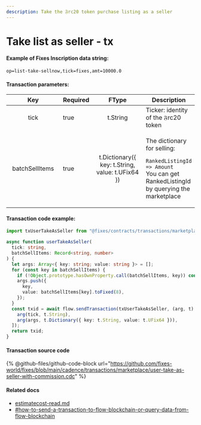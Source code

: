 ```yaml
---
description: Take the 𝔉rc20 token purchase listing as a seller
---
```


# Take list as seller  - tx

#### Example of Fixes Inscription data string:

```
op=list-take-sellnow,tick=fixes,amt=10000.0
```

#### Transaction parameters:

<table><thead><tr><th width="161" align="center">Key</th><th width="72" data-type="checkbox">Required</th><th width="161" align="center">FType</th><th>Description</th></tr></thead><tbody><tr><td align="center">tick</td><td>true</td><td align="center">t.String</td><td>Ticker: identity of the 𝔉rc20 token</td></tr><tr><td align="center">batchSellItems</td><td>true</td><td align="center">t.Dictionary({ key: t.String, value: t.UFix64 })</td><td><p>The dictionary for selling:</p><p><code>RankedListingId => Amount</code> <br>You can get RankedListingId by querying the marketplace</p></td></tr></tbody></table>

#### Transaction code example:

```typescript
import txUserTakeAsSeller from "@fixes/contracts/transactions/marketplace/user-take-as-seller-with-commission.cdc?raw";

async function userTakeAsSeller(
  tick: string,
  batchSellItems: Record<string, number>
) {
  let args: Array<{ key: string; value: string }> = [];
  for (const key in batchSellItems) {
    if (!Object.prototype.hasOwnProperty.call(batchSellItems, key)) continue;
    args.push({
      key,
      value: batchSellItems[key].toFixed(8),
    });
  }
  const txid = await flow.sendTransaction(txUserTakeAsSeller, (arg, t) => [
    arg(tick, t.String),
    arg(args, t.Dictionary({ key: t.String, value: t.UFix64 })),
  ]);
  return txid;
}
```

#### Transaction source code

{% @github-files/github-code-block url="https://github.com/fixes-world/fixes/blob/main/cadence/transactions/marketplace/user-take-as-seller-with-commission.cdc" %}

#### Related docs

* [estimatecost-read.md](../fixes-inscription/estimatecost-read.md "mention")
* [#how-to-send-a-transaction-to-flow-blockchain-or-query-data-from-flow-blockchain](../#how-to-send-a-transaction-to-flow-blockchain-or-query-data-from-flow-blockchain "mention")
